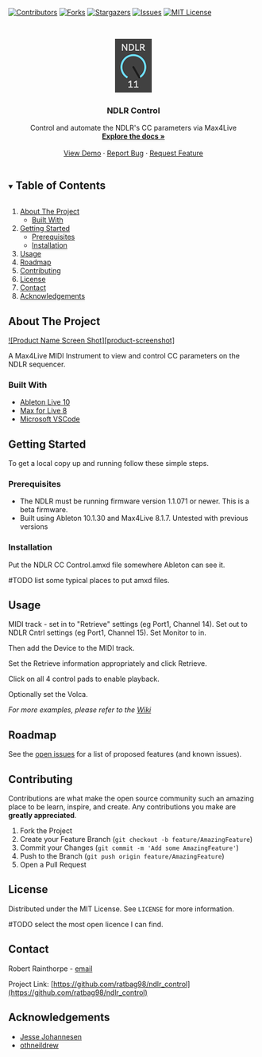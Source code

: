 <!--
*** Thanks for checking out the Best-README-Template. If you have a suggestion
*** that would make this better, please fork the repo and create a pull request
*** or simply open an issue with the tag "enhancement".
*** Thanks again! Now go create something AMAZING! :D
***
***
***
*** To avoid retyping too much info. Do a search and replace for the following:
*** ratbag98, repo_name, twitter_handle, email, project_title, project_description
-->



<!-- PROJECT SHIELDS -->
<!--
*** I'm using markdown "reference style" links for readability.
*** Reference links are enclosed in brackets [ ] instead of parentheses ( ).
*** See the bottom of this document for the declaration of the reference variables
*** for contributors-url, forks-url, etc. This is an optional, concise syntax you may use.
*** https://www.markdownguide.org/basic-syntax/#reference-style-links
-->
[![Contributors][contributors-shield]][contributors-url]
[![Forks][forks-shield]][forks-url]
[![Stargazers][stars-shield]][stars-url]
[![Issues][issues-shield]][issues-url]
[![MIT License][license-shield]][license-url]



<!-- PROJECT LOGO -->
<br />
<p align="center">
  <a href="https://github.com/ratbag98/ndlr_control">
    <img src="images/logo.png" alt="Logo" width="74" height="108">
  </a>

  <h3 align="center">NDLR Control</h3>

  <p align="center">
    Control and automate the NDLR's CC parameters via Max4Live
    <br />
    <a href="https://github.com/ratbag98/ndlr_control/"><strong>Explore the docs »</strong></a>
    <br />
    <br />
    <a href="https://github.com/ratbag98/ndlr_control/">View Demo</a>
    ·
    <a href="https://github.com/ratbag98/ndlr_control/issues">Report Bug</a>
    ·
    <a href="https://github.com/ratbag98/ndlr_control/issues">Request Feature</a>
  </p>
</p>



<!-- TABLE OF CONTENTS -->
<details open="open">
  <summary><h2 style="display: inline-block">Table of Contents</h2></summary>
  <ol>
    <li>
      <a href="#about-the-project">About The Project</a>
      <ul>
        <li><a href="#built-with">Built With</a></li>
      </ul>
    </li>
    <li>
      <a href="#getting-started">Getting Started</a>
      <ul>
        <li><a href="#prerequisites">Prerequisites</a></li>
        <li><a href="#installation">Installation</a></li>
      </ul>
    </li>
    <li><a href="#usage">Usage</a></li>
    <li><a href="#roadmap">Roadmap</a></li>
    <li><a href="#contributing">Contributing</a></li>
    <li><a href="#license">License</a></li>
    <li><a href="#contact">Contact</a></li>
    <li><a href="#acknowledgements">Acknowledgements</a></li>
  </ol>
</details>



<!-- ABOUT THE PROJECT -->
## About The Project

[![Product Name Screen Shot][product-screenshot]](https://example.com)

A Max4Live MIDI Instrument to view and control CC parameters on the NDLR
sequencer.

### Built With

* [Ableton Live 10]()
* [Max for Live 8]()
* [Microsoft VSCode]()


<!-- GETTING STARTED -->
## Getting Started

To get a local copy up and running follow these simple steps.

### Prerequisites

* The NDLR must be running firmware version 1.1.071 or newer. This is a beta firmware.
* Built using Ableton 10.1.30 and Max4Live 8.1.7. Untested with previous versions

### Installation

Put the NDLR CC Control.amxd file somewhere Ableton can see it.

#TODO list some typical places to put amxd files.

<!-- USAGE EXAMPLES -->
## Usage

MIDI track - set in to "Retrieve" settings (eg Port1, Channel 14). Set out
to NDLR Cntrl settings (eg Port1, Channel 15). Set Monitor to in.

Then add the Device to the MIDI track.

Set the Retrieve information appropriately and click Retrieve.

Click on all 4 control pads to enable playback.

Optionally set the Volca.

_For more examples, please refer to the [Wiki](https://github.com/ratbag98/ndlr_control/wiki)_



<!-- ROADMAP -->
## Roadmap

See the [open issues](https://github.com/ratbag98/ndlr_control/issues) for a list of proposed features (and known issues).



<!-- CONTRIBUTING -->
## Contributing

Contributions are what make the open source community such an amazing place to be learn, inspire, and create. Any contributions you make are **greatly appreciated**.

1. Fork the Project
2. Create your Feature Branch (`git checkout -b feature/AmazingFeature`)
3. Commit your Changes (`git commit -m 'Add some AmazingFeature'`)
4. Push to the Branch (`git push origin feature/AmazingFeature`)
5. Open a Pull Request



<!-- LICENSE -->
## License

Distributed under the MIT License. See `LICENSE` for more information.

#TODO select the most open licence I can find.

<!-- CONTACT -->
## Contact

Robert Rainthorpe - [email](mailto:rob.rainthorpe@me.com)

Project Link: [https://github.com/ratbag98/ndlr_control](https://github.com/ratbag98/ndlr_control)



<!-- ACKNOWLEDGEMENTS -->
## Acknowledgements

* [Jesse Johannesen](https://conductivelabs.com/forum/member.php?action=profile&uid=970)
* [othneildrew](https://github.com/othneildrew/Best-README-Template)





<!-- MARKDOWN LINKS & IMAGES -->
<!-- https://www.markdownguide.org/basic-syntax/#reference-style-links -->
[contributors-shield]: https://img.shields.io/github/contributors/ratbag98/ndlr_control.svg?style=for-the-badge
[contributors-url]: https://github.com/ratbag98/ndlr_control/graphs/contributors
[forks-shield]: https://img.shields.io/github/forks/ratbag98/ndlr_control.svg?style=for-the-badge
[forks-url]: https://github.com/ratbag98/ndlr_control/network/members
[stars-shield]: https://img.shields.io/github/stars/ratbag98/ndlr_control.svg?style=for-the-badge
[stars-url]: https://github.com/ratbag98/ndlr_control/stargazers
[issues-shield]: https://img.shields.io/github/issues/ratbag98/ndlr_control.svg?style=for-the-badge
[issues-url]: https://github.com/ratbag98/ndlr_control/issues
[license-shield]: https://img.shields.io/github/license/ratbag98/ndlr_control.svg?style=for-the-badge
[license-url]: https://github.com/ratbag98/ndlr_control/blob/master/LICENSE.txt
